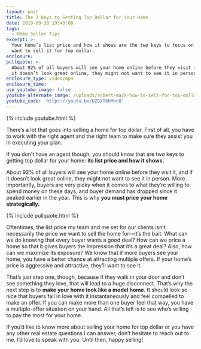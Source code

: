 ```yaml
---
layout: post
title: The 2 Keys to Getting Top Dollar for Your Home
date: 2019-09-30 19:40:00
tags:
  - Home Seller Tips
excerpt: >-
  Your home’s list price and how it shows are the two keys to focus on if you
  want to sell it for top dollar.
enclosure:
pullquote: >-
  About 92% of all buyers will see your home online before they visit it, and if
  it doesn’t look great online, they might not want to see it in person.
enclosure_type: video/mp4
enclosure_time:
use_youtube_image: false
youtube_alternate_image: /uploads/robert-mack-how-to-sell-for-top-dollar-youtube.png
youtube_code: 'https://youtu.be/UZGXT6hMnn8'
---
```


{% include youtube.html %}

There’s a lot that goes into selling a home for top dollar. First of all, you have to work with the right agent and the right team to make sure they assist you in executing your plan.

If you don’t have an agent though, you should know that are two keys to getting top dollar for your home: **its list price and how it shows.&nbsp;**

About 92% of all buyers will see your home online before they visit it, and if it doesn’t look great online, they might not want to see it in person. More importantly, buyers are very picky when it comes to what they’re willing to spend money on these days, and buyer demand has dropped since it peaked earlier in the year. This is why **you must price your home strategically.**

{% include pullquote.html %}

Oftentimes, the list price my team and me set for our clients isn’t necessarily the price we want to sell the home for—it’s the bait. What can we do knowing that every buyer wants a good deal? How can we price a home so that it gives buyers the impression that it’s a great deal? Also, how can we maximize its exposure? We know that if more buyers see your home, you have a better chance at attracting multiple offers. If your home’s price is aggressive and attractive, they’ll want to see it.&nbsp;

That’s just step one, though, because if they walk in your door and don’t see something they love, that will lead to a huge disconnect. That’s why the next step is to **make your home look like a model home**. It should look so nice that buyers fall in love with it instantaneously and feel compelled to make an offer. If you can make more than one buyer feel that way, you have a multiple-offer situation on your hand. All that’s left is to see who’s willing to pay the most for your home.&nbsp;

If you’d like to know more about selling your home for top dollar or you have any other real estate questions I can answer, don’t hesitate to reach out to me. I’d love to speak with you. Until then, happy selling\!